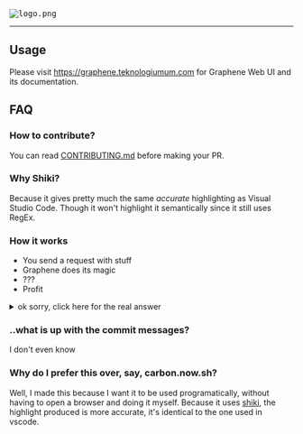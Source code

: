 [shiki-link]: https://shiki.matsu.io
[shiki-lang-link]: https://github.com/shikijs/shiki/blob/main/docs/languages.md
[shiki-theme-link]: https://github.com/shikijs/shiki/blob/main/docs/themes.md#all-themes
[flourite-link]: https://github.com/teknologi-umum/flourite
[sharp-link]: https://github.com/lovell/sharp

<kbd>

![logo.png](./scratch/logo.png)

</kbd>

---

## Usage

Please visit https://graphene.teknologiumum.com for Graphene Web UI and its documentation.

## FAQ

### How to contribute?

You can read [CONTRIBUTING.md](./CONTRIBUTING.md) before making your PR.

### Why Shiki?

Because it gives pretty much the same _accurate_ highlighting as Visual Studio Code. Though it won't highlight it semantically since it still uses RegEx.

### How it works

- You send a request with stuff
- Graphene does its magic
- ???
- Profit

<details>

<summary>ok sorry, click here for the real answer</summary>

- You send a POST request with a JSON body containing [valid options](https://graphene.teknologiumum.com/#documentation)
- It will Highlight the code using Shiki and apply some options
- Then, render the result to svg using [custom svg renderer](./backend/src/logic/svgRenderer.ts) which is a heavily modified version of the [original svg renderer](https://github.com/shikijs/shiki/tree/main/packages/renderer-svg)
- Apply border, upscale, and convert to the desired output format using [sharpjs][sharp-link]
- Send it back to you

</details>

### ..what is up with the commit messages?

I don't even know

### Why do I prefer this over, say, carbon.now.sh?

Well, I made this because I want it to be used programatically, without having to open a browser and doing it myself.
Because it uses [shiki][shiki-link], the highlight produced is more accurate, it's identical to the one used in vscode.
